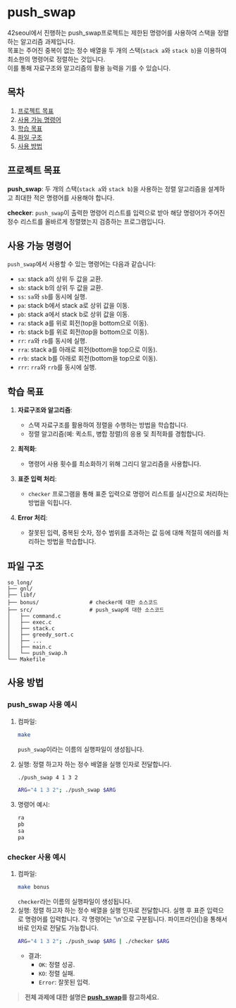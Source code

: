 # push_swap
42seoul에서 진행하는 push_swap프로젝트는 제한된 명령어를 사용하여 스택을 정렬하는 알고리즘 과제입니다.<br/>
목표는 주어진 중복이 없는 정수 배열을 두 개의 스택(`stack a`와 `stack b`)을 이용하여 최소한의 명령어로 정렬하는 것입니다.<br/>
이를 통해 자료구조와 알고리즘의 활용 능력을 기를 수 있습니다.

## 목차
1. [프로젝트 목표](#프로젝트-목표)
2. [사용 가능 명령어](#사용-가능-명령어)
3. [학습 목표](#학습-목표)
4. [파일 구조](#파일-구조)
5. [사용 방법](#사용-방법)

## 프로젝트 목표
**push_swap**: 두 개의 스택(`stack a`와 `stack b`)을 사용하는 정렬 알고리즘을 설계하고 최대한 적은 명령어를 사용해야 합니다.

**checker**: `push_swap`이 출력한 명령어 리스트를 입력으로 받아 해당 명령어가 주어진 정수 리스트를 올바르게 정렬했는지 검증하는 프로그램입니다.

## 사용 가능 명령어
`push_swap`에서 사용할 수 있는 명령어는 다음과 같습니다:
  - `sa`: stack a의 상위 두 값을 교환.
  - `sb`: stack b의 상위 두 값을 교환.
  - `ss`: `sa`와 `sb`를 동시에 실행.
  - `pa`: stack b에서 stack a로 상위 값을 이동.
  - `pb`: stack a에서 stack b로 상위 값을 이동.
  - `ra`: stack a를 위로 회전(top을 bottom으로 이동).
  - `rb`: stack b를 위로 회전(top을 bottom으로 이동).
  - `rr`: `ra`와 `rb`를 동시에 실행.
  - `rra`: stack a를 아래로 회전(bottom을 top으로 이동).
  - `rrb`: stack b를 아래로 회전(bottom을 top으로 이동).
  - `rrr`: `rra`와 `rrb`를 동시에 실행.

## 학습 목표

1. **자료구조와 알고리즘**:
   - 스택 자료구조를 활용하여 정렬을 수행하는 방법을 학습합니다.
   - 정렬 알고리즘(예: 퀵소트, 병합 정렬)의 응용 및 최적화를 경험합니다.

2. **최적화**:
   - 명령어 사용 횟수를 최소화하기 위해 그리디 알고리즘을 사용합니다.

3. **표준 입력 처리**:
   - `checker` 프로그램을 통해 표준 입력으로 명령어 리스트를 실시간으로 처리하는 방법을 익힙니다.

4. **Error 처리**:
   - 잘못된 입력, 중복된 숫자, 정수 범위를 초과하는 값 등에 대해 적절히 에러를 처리하는 방법을 학습합니다.

## 파일 구조

```plaintext
so_long/
├── gnl/
├── libf/
├── bonus/                # checker에 대한 소스코드
├── src/                  # push_swap에 대한 소스코드
│   ├── command.c
│   ├── exec.c
│   ├── stack.c
│   ├── greedy_sort.c
│   ├── ...
│   ├── main.c
│   └── push_swap.h
└── Makefile
```

## 사용 방법

### push_swap 사용 예시

1. 컴파일:
   ```bash
   make
   ```
   `push_swap`이라는 이름의 실행파일이 생성됩니다.
2. 실행:
   정렬 하고자 하는 정수 배열을 실행 인자로 전달합니다.
   ```bash
   ./push_swap 4 1 3 2
   ```
   ```bash
   ARG="4 1 3 2"; ./push_swap $ARG
   ```

3. 명령어 예시:
   ```bash
   ra
   pb
   sa
   pa
   ```
### checker 사용 예시

1. 컴파일:
   ```bash
   make bonus
   ```
   `checker`라는 이름의 실행파일이 생성됩니다.
2. 실행:
   정렬 하고자 하는 정수 배열을 실행 인자로 전달합니다.
   실행 후 표준 입력으로 명령어를 입력합니다. 각 명령어는 '\n'으로 구분됩니다. 파이프라인(|)을 통해서 바로 인자로 전달도 가능합니다.
   ```bash
   ARG="4 1 3 2"; ./push_swap $ARG | ./checker $ARG
   ```
   - 결과:
     - `OK`: 정렬 성공.
     - `KO`: 정렬 실패.
     - `Error`: 잘못된 입력.

> **전체 과제에 대한 설명은 [push_swap](https://guiltless-break-8cc.notion.site/push_swap-ad66e4d7b2584ef0a86201ea4f12cede?pvs=4)를 참고하세요.**
